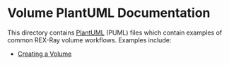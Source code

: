 # Volume PlantUML Documentation
This directory contains [PlantUML](http://plantuml.com/) (PUML) files which
contain examples of common REX-Ray volume workflows. Examples include:

* [Creating a Volume](volume-create.md)
